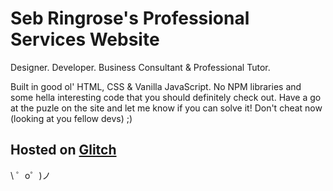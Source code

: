 # Seb Ringrose's Professional Services Website

Designer. Developer. Business Consultant & Professional Tutor.

Built in good ol' HTML, CSS & Vanilla JavaScript. No NPM libraries and some hella interesting code that you should definitely check out. Have a go at the puzle on the site and let me know if you can solve it! Don't cheat now (looking at you fellow devs) ;)

Hosted on [Glitch](https://glitch.com/)
---

\ ゜o゜)ノ
